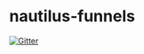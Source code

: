 # nautilus-funnels

[![Gitter](https://badges.gitter.im/santanusinha/nautilus-funnels.svg)](https://gitter.im/santanusinha/nautilus-funnels?utm_source=badge&utm_medium=badge&utm_campaign=pr-badge&utm_content=badge)